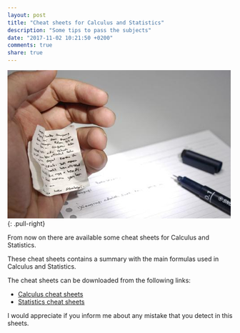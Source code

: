 ```yaml
---
layout: post
title: "Cheat sheets for Calculus and Statistics"
description: "Some tips to pass the subjects"
date: "2017-11-02 10:21:50 +0200"
comments: true
share: true
---
```


![Cheat sheet](/images/cheatsheet.jpg){: .pull-right}

From now on there are available some cheat sheets for Calculus and Statistics. 

<!--MORE-->

These cheat sheets contains a summary with the main formulas used in Calculus and Statistics.

The cheat sheets can be downloaded from the following links:

- [Calculus cheat sheets](http://aprendeconalf.es/calculus/cheatsheets/)
- [Statistics cheat sheets](http://aprendeconalf.es/statistics/cheatsheets/)

I would appreciate if you inform me about any mistake that you detect in this sheets. 

